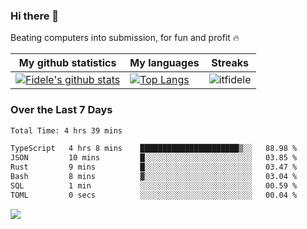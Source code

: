 ### Hi there 👋
<p>Beating computers into submission, for fun and profit 🔥</p>

|My github statistics|My languages|Streaks|
|-|-|-|
|[![Fidele's github stats](https://github-readme-stats.vercel.app/api?username=itfidele&count_private=true&show_icons=true&theme=dark&hide_title=true)](https://github.com/itfidele)|[![Top Langs](https://github-readme-stats.vercel.app/api/top-langs/?username=itfidele&show_icons=true&langs_count=8&theme=dark&layout=compact&hide_title=true)](https://github.com/itfidele)|![itfidele](https://github-readme-streak-stats.herokuapp.com/?user=itfidele&theme=dark)

### Over the Last 7 Days
<!--START_SECTION:waka-->

```txt
Total Time: 4 hrs 39 mins

TypeScript   4 hrs 8 mins    ██████████████████████▒░░   88.98 %
JSON         10 mins         █░░░░░░░░░░░░░░░░░░░░░░░░   03.85 %
Rust         9 mins          █░░░░░░░░░░░░░░░░░░░░░░░░   03.47 %
Bash         8 mins          ▓░░░░░░░░░░░░░░░░░░░░░░░░   03.04 %
SQL          1 min           ░░░░░░░░░░░░░░░░░░░░░░░░░   00.59 %
TOML         0 secs          ░░░░░░░░░░░░░░░░░░░░░░░░░   00.04 %
```

<!--END_SECTION:waka-->



![](https://komarev.com/ghpvc/?username=itfidele)
